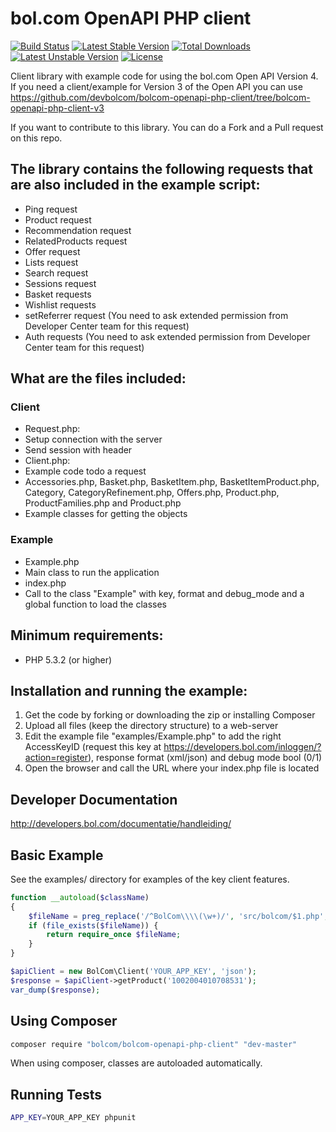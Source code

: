 # bol.com OpenAPI PHP client #

[![Build Status](https://travis-ci.org/devbolcom/bolcom-openapi-php-client.png)](https://travis-ci.org/devbolcom/bolcom-openapi-php-client)	
[![Latest Stable Version](https://poser.pugx.org/bolcom/bolcom-openapi-php-client/v/stable)](https://packagist.org/packages/bolcom/bolcom-openapi-php-client)
[![Total Downloads](https://poser.pugx.org/bolcom/bolcom-openapi-php-client/downloads)](https://packagist.org/packages/bolcom/bolcom-openapi-php-client)
[![Latest Unstable Version](https://poser.pugx.org/bolcom/bolcom-openapi-php-client/v/unstable)](https://packagist.org/packages/bolcom/bolcom-openapi-php-client)
[![License](https://poser.pugx.org/bolcom/bolcom-openapi-php-client/license)](https://packagist.org/packages/bolcom/bolcom-openapi-php-client)

Client library with example code for using the bol.com Open API Version 4. If you need a client/example for Version 3 of the Open API you can use https://github.com/devbolcom/bolcom-openapi-php-client/tree/bolcom-openapi-php-client-v3

If you want to contribute to this library. You can do a Fork and a Pull request on this repo.

## The library contains the following requests that are also included in the example script: ##
- Ping request
- Product request
- Recommendation request
- RelatedProducts request
- Offer request
- Lists request
- Search request
- Sessions request
- Basket requests
- Wishlist requests
- setReferrer request (You need to ask extended permission from Developer Center team for this request)
- Auth requests (You need to ask extended permission from Developer Center team for this request)

## What are the files included: ##
### Client ###
- Request.php:
 - Setup connection with the server
 - Send session with header
- Client.php:
 - Example code todo a request
- Accessories.php, Basket.php, BasketItem.php, BasketItemProduct.php, Category, CategoryRefinement.php, Offers.php, Product.php, ProductFamilies.php and Product.php
 - Example classes for getting the objects

### Example ###
- Example.php
 - Main class to run the application
- index.php
 - Call to the class "Example" with key, format and debug_mode and a global function to load the classes

## Minimum requirements: ##
- PHP 5.3.2 (or higher)


## Installation and running the example: ##

1. Get the code by forking or downloading the zip or installing Composer
2. Upload all files (keep the directory structure) to a web-server
3. Edit the example file "examples/Example.php" to add the right AccessKeyID (request this key at https://developers.bol.com/inloggen/?action=register), response format (xml/json) and debug mode bool (0/1)
4. Open the browser and call the URL where your index.php file is located

## Developer Documentation ##
http://developers.bol.com/documentatie/handleiding/

## Basic Example ##
See the examples/ directory for examples of the key client features.

```php
function __autoload($className)
{
    $fileName = preg_replace('/^BolCom\\\\(\w+)/', 'src/bolcom/$1.php', $className);
    if (file_exists($fileName)) {
        return require_once $fileName;
    }
}

$apiClient = new BolCom\Client('YOUR_APP_KEY', 'json');
$response = $apiClient->getProduct('1002004010708531');
var_dump($response);
```

## Using Composer ##

```bash
composer require "bolcom/bolcom-openapi-php-client" "dev-master"
```

When using composer, classes are autoloaded automatically.

## Running Tests ##

```bash
APP_KEY=YOUR_APP_KEY phpunit
```

